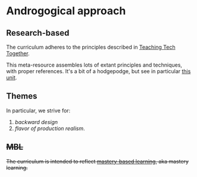 # Androgogical approach

## Research-based

The curriculum adheres to the principles described in [Teaching Tech Together](https://teachtogether.tech/en/index.html).

This meta-resource assembles lots of extant principles and techniques, with proper references. It's a bit of a hodgepodge, but see in particular [this unit](https://teachtogether.tech/en/index.html#s:process).

## Themes

In particular, we strive for:

1. _backward design_
2. _flavor of production realism_.

## ~~MBL~~

~~The curriculum is intended to reflect [mastery-based learning](https://en.wikipedia.org/wiki/Mastery_learning), aka mastery learning.~~

